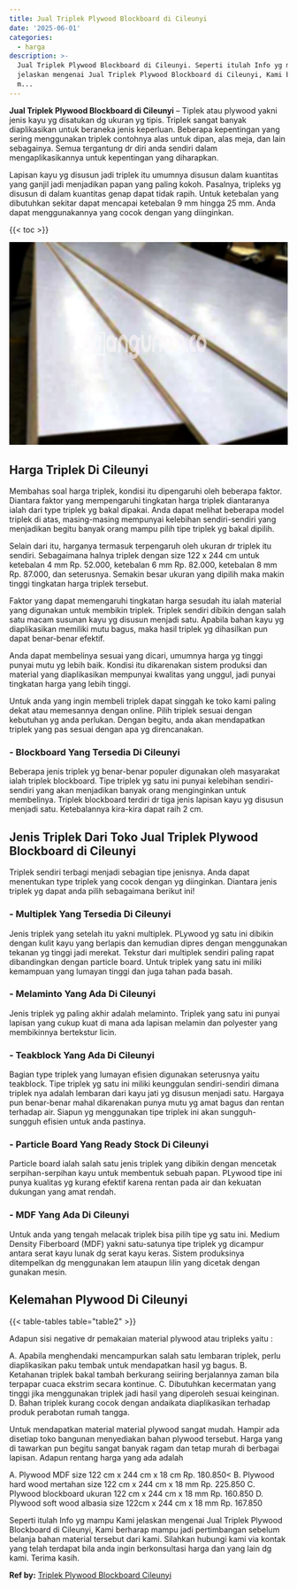 ```yaml
---
title: Jual Triplek Plywood Blockboard di Cileunyi
date: '2025-06-01'
categories:
  - harga
description: >-
  Jual Triplek Plywood Blockboard di Cileunyi. Seperti itulah Info yg mampu Kami
  jelaskan mengenai Jual Triplek Plywood Blockboard di Cileunyi, Kami berharap
  m...
---
```


**Jual Triplek Plywood Blockboard di Cileunyi** – Tiplek atau plywood yakni jenis kayu yg disatukan dg ukuran yg tipis. Triplek sangat banyak diaplikasikan untuk beraneka jenis keperluan. Beberapa kepentingan yang sering menggunakan triplek contohnya alas untuk dipan, alas meja, dan lain sebagainya. Semua tergantung dr diri anda sendiri dalam mengaplikasikannya untuk kepentingan yang diharapkan.

Lapisan kayu yg disusun jadi triplek itu umumnya disusun dalam kuantitas yang ganjil jadi menjadikan papan yang paling kokoh. Pasalnya, tripleks yg disusun di dalam kuantitas genap dapat tidak rapih. Untuk ketebalan yang dibutuhkan sekitar dapat mencapai ketebalan 9 mm hingga 25 mm. Anda dapat menggunakannya yang cocok dengan yang diinginkan.

{{< toc >}}

![Jual Triplek Plywood Blockboard di Cileunyi](/images/jual-triplek-murah-24.png)

## Harga Triplek Di Cileunyi

Membahas soal harga triplek, kondisi itu dipengaruhi oleh beberapa faktor. Diantara faktor yang mempengaruhi tingkatan harga triplek diantaranya ialah dari type triplek yg bakal dipakai. Anda dapat melihat beberapa model triplek di atas, masing-masing mempunyai kelebihan sendiri-sendiri yang menjadikan begitu banyak orang mampu pilih tipe triplek yg bakal dipilih.

Selain dari itu, harganya termasuk terpengaruh oleh ukuran dr triplek itu sendiri. Sebagaimana halnya triplek dengan size 122 x 244 cm untuk ketebalan 4 mm Rp. 52.000, ketebalan 6 mm Rp. 82.000, ketebalan 8 mm Rp. 87.000, dan seterusnya. Semakin besar ukuran yang dipilih maka makin tinggi tingkatan harga triplek tersebut.

Faktor yang dapat memengaruhi tingkatan harga sesudah itu ialah material yang digunakan untuk membikin triplek. Triplek sendiri dibikin dengan salah satu macam susunan kayu yg disusun menjadi satu. Apabila bahan kayu yg diaplikasikan memiliki mutu bagus, maka hasil triplek yg dihasilkan pun dapat benar-benar efektif.

Anda dapat membelinya sesuai yang dicari, umumnya harga yg tinggi punyai mutu yg lebih baik. Kondisi itu dikarenakan sistem produksi dan material yang diaplikasikan mempunyai kwalitas yang unggul, jadi punyai tingkatan harga yang lebih tinggi.

Untuk anda yang ingin membeli triplek dapat singgah ke toko kami paling dekat atau memesannya dengan online. Pilih triplek sesuai dengan kebutuhan yg anda perlukan. Dengan begitu, anda akan mendapatkan triplek yang pas sesuai dengan apa yg direncanakan.

### \- Blockboard Yang Tersedia Di Cileunyi

Beberapa jenis triplek yg benar-benar populer digunakan oleh masyarakat ialah triplek blockboard. Tipe triplek yg satu ini punyai kelebihan sendiri-sendiri yang akan menjadikan banyak orang menginginkan untuk membelinya. Triplek blockboard terdiri dr tiga jenis lapisan kayu yg disusun menjadi satu. Ketebalannya kira-kira dapat raih 2 cm.

## Jenis Triplek Dari Toko Jual Triplek Plywood Blockboard di Cileunyi

Triplek sendiri terbagi menjadi sebagian tipe jenisnya. Anda dapat menentukan type triplek yang cocok dengan yg diinginkan. Diantara jenis triplek yg dapat anda pilih sebagaimana berikut ini!

### \- Multiplek Yang Tersedia Di Cileunyi

Jenis triplek yang setelah itu yakni multiplek. PLywood yg satu ini dibikin dengan kulit kayu yang berlapis dan kemudian dipres dengan menggunakan tekanan yg tinggi jadi merekat. Tekstur dari multiplek sendiri paling rapat dibandingkan dengan particle board. Untuk triplek yang satu ini miliki kemampuan yang lumayan tinggi dan juga tahan pada basah.

### \- Melaminto Yang Ada Di Cileunyi

Jenis triplek yg paling akhir adalah melaminto. Triplek yang satu ini punyai lapisan yang cukup kuat di mana ada lapisan melamin dan polyester yang membikinnya bertekstur licin.

### \- Teakblock Yang Ada Di Cileunyi

Bagian type triplek yang lumayan efisien digunakan seterusnya yaitu teakblock. Tipe triplek yg satu ini miliki keunggulan sendiri-sendiri dimana triplek nya adalah lembaran dari kayu jati yg disusun menjadi satu. Hargaya pun benar-benar mahal dikarenakan punya mutu yg amat bagus dan rentan terhadap air. Siapun yg menggunakan tipe triplek ini akan sungguh-sungguh efisien untuk anda pastinya.

### \- Particle Board Yang Ready Stock Di Cileunyi

Particle board ialah salah satu jenis triplek yang dibikin dengan mencetak serpihan-serpihan kayu untuk membentuk sebuah papan. PLywood tipe ini punya kualitas yg kurang efektif karena rentan pada air dan kekuatan dukungan yang amat rendah.

### \- MDF Yang Ada Di Cileunyi

Untuk anda yang tengah melacak triplek bisa pilih tipe yg satu ini. Medium Density Fiberboard (MDF) yakni satu-satunya tipe triplek yg dicampur antara serat kayu lunak dg serat kayu keras. Sistem produksinya ditempelkan dg menggunakan lem ataupun lilin yang dicetak dengan gunakan mesin.

## Kelemahan Plywood Di Cileunyi

{{< table-tables table="table2" >}}

Adapun sisi negative dr pemakaian material plywood atau tripleks yaitu :

A. Apabila menghendaki mencampurkan salah satu lembaran triplek, perlu diaplikasikan paku tembak untuk mendapatkan hasil yg bagus. B. Ketahanan triplek bakal tambah berkurang seiiring berjalannya zaman bila terpapar cuaca ekstrim secara kontinue. C. Dibutuhkan kecermatan yang tinggi jika menggunakan triplek jadi hasil yang diperoleh sesuai keinginan. D. Bahan triplek kurang cocok dengan andaikata diaplikasikan terhadap produk perabotan rumah tangga.

Untuk mendapatkan material material plywood sangat mudah. Hampir ada disetiap toko bangunan menyediakan bahan plywood tersebut. Harga yang di tawarkan pun begitu sangat banyak ragam dan tetap murah di berbagai lapisan. Adapun rentang harga yang ada adalah

A. Plywood MDF size 122 cm x 244 cm x 18 cm Rp. 180.850< B. Plywood hard wood mertahan size 122 cm x 244 cm x 18 mm Rp. 225.850 C. Plywood blockboard ukuran 122 cm x 244 cm x 18 mm Rp. 160.850 D. Plywood soft wood albasia size 122cm x 244 cm x 18 mm Rp. 167.850

Seperti itulah Info yg mampu Kami jelaskan mengenai Jual Triplek Plywood Blockboard di Cileunyi, Kami berharap mampu jadi pertimbangan sebelum belanja bahan material tersebut dari kami. Silahkan hubungi kami via kontak yang telah terdapat bila anda ingin berkonsultasi harga dan yang lain dg kami. Terima kasih.

**Ref by:** [Triplek Plywood Blockboard Cileunyi](https://id.wikipedia.org/wiki/Triplek)
